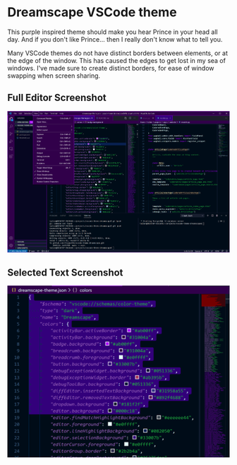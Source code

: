 # Dreamscape VSCode theme

This purple inspired theme should make you hear Prince in your head all day. And if you don't like Prince... then I really don't know what to tell you.

Many VSCode themes do not have distinct borders between elements, or at the edge of the window. This has caused the edges to get lost in my sea of windows. I've made sure to create distinct borders, for ease of window swapping when screen sharing.

## Full Editor Screenshot

![Full Editor Screenshot](https://raw.githubusercontent.com/FlipperPA/vscode-theme-dreamscape/main/images/full.png)

## Selected Text Screenshot

![Selected Text Screenshot](https://raw.githubusercontent.com/FlipperPA/vscode-theme-dreamscape/main/images/selection.png)
